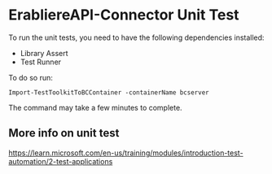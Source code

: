 # ErabliereAPI-Connector Unit Test

To run the unit tests, you need to have the following dependencies installed:

- Library Assert
- Test Runner

To do so run:

```
Import-TestToolkitToBCContainer -containerName bcserver
```

The command may take a few minutes to complete.

## More info on unit test

https://learn.microsoft.com/en-us/training/modules/introduction-test-automation/2-test-applications